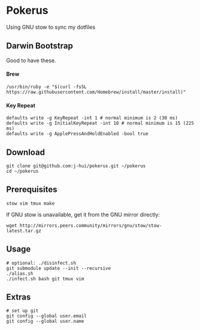 # Pokerus

Using GNU stow to sync my dotfiles


## Darwin Bootstrap

Good to have these.

#### Brew

	/usr/bin/ruby -e "$(curl -fsSL https://raw.githubusercontent.com/Homebrew/install/master/install)"

#### Key Repeat

	defaults write -g KeyRepeat -int 1 # normal minimum is 2 (30 ms)
	defaults write -g InitialKeyRepeat -int 10 # normal minimum is 15 (225 ms)
	defaults write -g ApplePressAndHoldEnabled -bool true

## Download

	git clone git@github.com:j-hui/pokerus.git ~/pokerus
	cd ~/pokerus


## Prerequisites

	stow vim tmux make

If GNU stow is unavailable, get it from the GNU mirror directly:

	wget http://mirrors.peers.community/mirrors/gnu/stow/stow-latest.tar.gz


## Usage

	# optional: ./disinfect.sh
	git submodule update --init --recursive
	./alias.sh
	./infect.sh bash git tmux vim

## Extras

	# set up git
	git config --global user.email 
	git config --global user.name 
